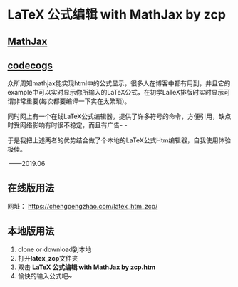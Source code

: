 # LaTeX 公式编辑 with MathJax by zcp

## [MathJax](https://www.mathjax.org/)
## [codecogs](https://www.codecogs.com/latex/eqneditor.php)


众所周知mathjax能实现html中的公式显示，很多人在博客中都有用到，并且它的example中可以实时显示你所输入的LaTeX公式，在初学LaTeX排版时实时显示可谓非常重要(每次都要编译一下实在太繁琐)。

同时网上有一个在线LaTeX公式编辑器，提供了许多符号的命令，方便引用，缺点时受网络影响有时很不稳定，而且有广告- -

于是我把上述两者的优势结合做了个本地的LaTeX公式Htm编辑器，自我使用体验极佳。

​																——2019.06

## 在线版用法

网址： <https://chengpengzhao.com/latex_htm_zcp/>

## 本地版用法

1. clone or download到本地
2. 打开**latex_zcp**文件夹
3. 双击 **LaTeX 公式编辑 with MathJax by zcp.htm**
4. 愉快的输入公式吧~
